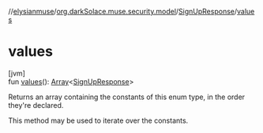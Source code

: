 //[elysianmuse](../../../index.md)/[org.darkSolace.muse.security.model](../index.md)/[SignUpResponse](index.md)/[values](values.md)

# values

[jvm]\
fun [values](values.md)(): [Array](https://kotlinlang.org/api/latest/jvm/stdlib/kotlin/-array/index.html)&lt;[SignUpResponse](index.md)&gt;

Returns an array containing the constants of this enum type, in the order they're declared.

This method may be used to iterate over the constants.
